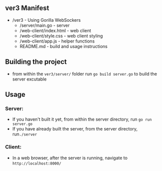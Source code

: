 ## ver3 Manifest

* /ver3 - Using Gorilla WebSockers
  * /server/main.go - server
  * /web-client/index.html - web client
  * /web-client/style.css - web client styling
  * /web-client/app.js - helper functions
  * README.md - build and usage instructions

## Building the project

* from within the `ver3/server/` folder run `go build server.go` to build the server excutable

## Usage

### Server: 
* If you haven't built it yet, from within the server directory, run `go run server.go`
* If you have already built the server, from the server directory, run`./server`

### Client:
* In a web browser, after the server is running, navigate to `http://localhost:8000/`
